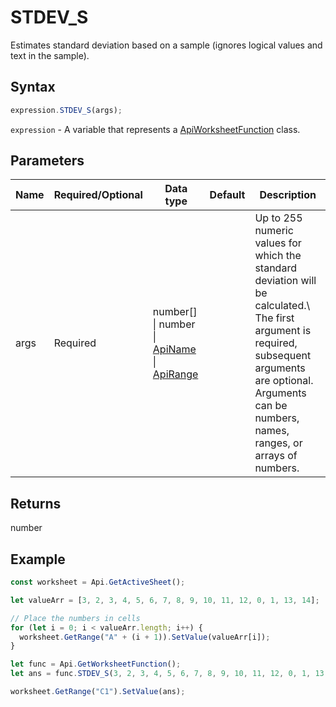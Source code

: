 # STDEV_S

Estimates standard deviation based on a sample (ignores logical values and text in the sample).

## Syntax

```javascript
expression.STDEV_S(args);
```

`expression` - A variable that represents a [ApiWorksheetFunction](../ApiWorksheetFunction.md) class.

## Parameters

| **Name** | **Required/Optional** | **Data type** | **Default** | **Description** |
| ------------- | ------------- | ------------- | ------------- | ------------- |
| args | Required | number[] \| number \| [ApiName](../../ApiName/ApiName.md) \| [ApiRange](../../ApiRange/ApiRange.md) |  | Up to 255 numeric values for which the standard deviation will be calculated.\ The first argument is required, subsequent arguments are optional. Arguments can be numbers, names, ranges, or arrays of numbers. |

## Returns

number

## Example



```javascript editor-
const worksheet = Api.GetActiveSheet();

let valueArr = [3, 2, 3, 4, 5, 6, 7, 8, 9, 10, 11, 12, 0, 1, 13, 14];

// Place the numbers in cells
for (let i = 0; i < valueArr.length; i++) {
  worksheet.GetRange("A" + (i + 1)).SetValue(valueArr[i]);
}

let func = Api.GetWorksheetFunction();
let ans = func.STDEV_S(3, 2, 3, 4, 5, 6, 7, 8, 9, 10, 11, 12, 0, 1, 13, 14); //ignores logical values and text

worksheet.GetRange("C1").SetValue(ans);

```
